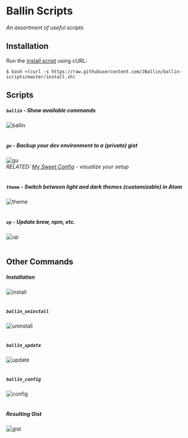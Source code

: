 # Ballin Scripts

*An assortment of useful scripts*

## Installation

Run the [install script](install.sh) using cURL:

```shell
$ bash <(curl -s https://raw.githubusercontent.com/JBallin/ballin-scripts/master/install.sh)
```

## Scripts

##### `ballin` - Show available commands
![ballin](../assets/screenshots/0_ballin.png?raw=true "ballin")
<br>
<br>
##### `gu` - Backup your dev environment to a (private) gist
![gu](../assets/screenshots/1_gu.png?raw=true "gu")
<br>
*RELATED: [My Sweet Config](https://sweet-config.herokuapp.com) - visualize your setup*
<br>
<br>
##### `theme` - Switch between light and dark themes (customizable) in Atom
![theme](../assets/screenshots/2_theme.png?raw=true "theme")
<br>
<br>
##### `up` - Update brew, npm, etc.
![up](../assets/screenshots/3_up.png?raw=true "up")
<br>
<br>
## Other Commands

##### Installation
![install](../assets/screenshots/4_install.png?raw=true "install")
<br>
<br>
##### `ballin_uninstall`
![uninstall](../assets/screenshots/5_ballin_uninstall.png?raw=true "uninstall")
<br>
<br>
##### `ballin_update`
![update](../assets/screenshots/6_ballin_update.png?raw=true "update")
<br>
<br>
##### `ballin_config`
![config](../assets/screenshots/7_ballin_config.png?raw=true "config")
<br>
<br>
##### Resulting Gist
![gist](../assets/screenshots/8_gist.png?raw=true "gist")
